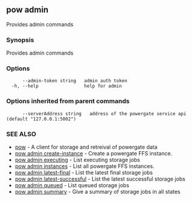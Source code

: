 ## pow admin

Provides admin commands

### Synopsis

Provides admin commands

### Options

```
      --admin-token string   admin auth token
  -h, --help                 help for admin
```

### Options inherited from parent commands

```
      --serverAddress string   address of the powergate service api (default "127.0.0.1:5002")
```

### SEE ALSO

* [pow](pow.md)	 - A client for storage and retreival of powergate data
* [pow admin create-instance](pow_admin_create-instance.md)	 - Create a powergate FFS instance.
* [pow admin executing](pow_admin_executing.md)	 - List executing storage jobs
* [pow admin instances](pow_admin_instances.md)	 - List all powergate FFS instances.
* [pow admin latest-final](pow_admin_latest-final.md)	 - List the latest final storage jobs
* [pow admin latest-successful](pow_admin_latest-successful.md)	 - List the latest successful storage jobs
* [pow admin queued](pow_admin_queued.md)	 - List queued storage jobs
* [pow admin summary](pow_admin_summary.md)	 - Give a summary of storage jobs in all states

